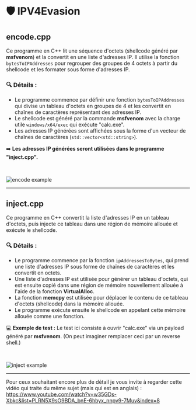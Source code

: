 # 🛡️ IPV4Evasion

## **encode.cpp**

Ce programme en C++ lit une séquence d'octets (shellcode généré par **msfvenom**) et la convertit en une liste d'adresses IP. Il utilise la fonction `bytesToIPAddresses` pour regrouper des groupes de 4 octets à partir du shellcode et les formater sous forme d'adresses IP.

### 🔍 **Détails :**
- Le programme commence par définir une fonction `bytesToIPAddresses` qui divise un tableau d'octets en groupes de 4 et les convertit en chaînes de caractères représentant des adresses IP.
- Le shellcode est généré par la commande **msfvenom** avec la charge utile `windows/x64/exec` qui exécute "calc.exe".
- Les adresses IP générées sont affichées sous la forme d'un vecteur de chaînes de caractères (`std::vector<std::string>`).

➡️ **Les adresses IP générées seront utilisées dans le programme "inject.cpp".**

<br>

![encode example](https://github.com/user-attachments/assets/9178ad6f-427e-4863-ab0c-b61fbc66961d)

---

## **inject.cpp**

Ce programme en C++ convertit la liste d'adresses IP en un tableau d'octets, puis injecte ce tableau dans une région de mémoire allouée et exécute le shellcode.

### 🔍 **Détails :**
- Le programme commence par la fonction `ipAddressesToBytes`, qui prend une liste d'adresses IP sous forme de chaînes de caractères et les convertit en octets.
- Une liste d'adresses IP est utilisée pour générer un tableau d'octets, qui est ensuite copié dans une région de mémoire nouvellement allouée à l'aide de la fonction **VirtualAlloc**.
- La fonction **memcpy** est utilisée pour déplacer le contenu de ce tableau d'octets (shellcode) dans la mémoire allouée.
- Le programme exécute ensuite le shellcode en appelant cette mémoire allouée comme une fonction.

💻 **Exemple de test :** Le test ici consiste à ouvrir "calc.exe" via un payload généré par **msfvenom**. (On peut imaginer remplacer ceci par un reverse shell.)

<br>

![inject example](https://github.com/user-attachments/assets/a48505f9-23a8-485f-bbf8-035a6f27a56a)

---

Pour ceux souhaitant encore plus de détail je vous invite à regarder cette vidéo qui traite du même sujet (mais qui est en anglais) : https://www.youtube.com/watch?v=w35GDs-Xbkc&list=PLRN5X9sO9BDA_bnE-6hbyx_nnpv9-7Muv&index=8
